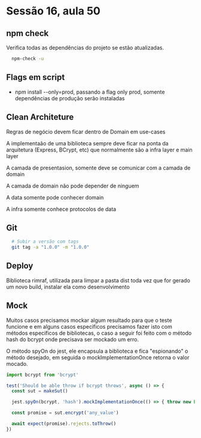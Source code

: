 # Sessão 16, aula 50

## npm check

Verifica todas as dependências do projeto se estão atualizadas.

```bash
  npm-check -u
```

## Flags em script

- npm install --only=prod, passando a flag only prod, somente dependências de produção serão instaladas

## Clean Architeture

Regras de negócio devem ficar dentro de Domain em use-cases

A implementaão de uma biblioteca sempre deve ficar na ponta da arquitetura (Express, BCrypt, etc) que normalmente são a infra layer e main layer

A camada de presentasion, somente deve se comunicar com a camada de domain

A camada de domain não pode depender de ninguem

A data somente pode conhecer domain

A infra somente conhece protocolos de data

## Git

```bash
  # Subir a versão com tags 
  git tag -a "1.0.0" -m "1.0.0"
```

## Deploy

Biblioteca rimraf, utilizada para limpar a pasta dist toda vez que for gerado um novo build, instalar ela como desenvolvimento

## Mock

Muitos casos precisamos mockar algum resultado para que o teste funcione e em alguns casos especificos precisamos fazer isto com métodos especificos de bibliotecas, o caso a seguir foi feito com o método hash do bcrypt onde precisava ser mockado um erro.

O método spyOn do jest, ele encapsula a biblioteca e fica "espionando" o método desejado, em seguida o mockImplementationOnce retorna o valor mocado.

```js
import bcrypt from 'bcrypt'

test('Should be able throw if bcrypt throws', async () => {
  const sut = makeSut()

  jest.spyOn(bcrypt, 'hash').mockImplementationOnce(() => { throw new Error() })

  const promise = sut.encrypt('any_value')

  await expect(promise).rejects.toThrow()
})

```
